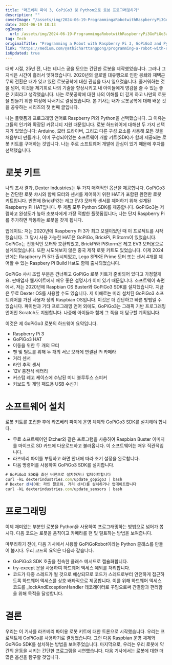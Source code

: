 ```yaml
---
title: "라즈베리 파이 3, GoPiGo3 및 Python으로 로봇 프로그래밍하기"
description: ""
coverImage: "/assets/img/2024-06-19-ProgrammingaRobotwithRaspberryPi3GoPiGo3andPython_0.png"
date: 2024-06-19 18:13
ogImage:
  url: /assets/img/2024-06-19-ProgrammingaRobotwithRaspberryPi3GoPiGo3andPython_0.png
tag: Tech
originalTitle: "Programming a Robot with Raspberry Pi 3, GoPiGo3 and Python"
link: "https://medium.com/@athicharttangpong/programming-a-robot-with-raspberry-pi-3-gopigo3-and-python-592bd8e41530"
isUpdated: true
---
```


대학 시절, 25년 전, 나는 테니스 공을 모으는 간단한 로봇을 제작했었습니다. 그러나 그 지식은 시간이 흘러서 잊혀졌습니다. 2020년의 글로벌 대유행으로 인한 봉쇄와 재택근무의 전환은 내가 잊고 있던 로봇공학에 대한 관심을 다시 일으켰습니다. 즐거워하는 것을 넘어, 이것을 제기회로 나의 기술을 향상시키고 내 아이들에게 영감을 줄 수 있는 좋은 기회라고 생각했습니다. 나는 로봇공학에 대한 나의 이해를 더 깊게 하고 나만의 로봇을 만들기 위한 여정에 나서기로 결정했습니다. 본 기사는 내가 로봇공학에 대해 배운 것을 공유하는 시리즈의 첫 번째 글입니다.

나는 플랫폼과 프로그래밍 언어로 Raspberry Pi와 Python을 선택했습니다. 그 이유는 그들의 인기와 확장된 커뮤니티 지원 때문입니다. 로봇 하드웨어에 대해선 두 가지 선택지가 있었습니다: Arduino, 모터 드라이버, 그리고 다른 구성 요소를 사용해 모든 것을 처음부터 만들거나, 이미 구성되어있는 소프트웨어 개발 키트(SDK)가 함께 제공되는 로봇 키트를 구매하는 것입니다. 나는 주로 소프트웨어 개발에 관심이 있기 때문에 후자를 선택했습니다.

# 로봇 키트

나의 조사 결과, Dexter Industries는 두 가지 매력적인 옵션을 제공합니다. GoPiGo3는 간단한 로봇 챠시와 함께 모터와 센서를 제어하기 위한 HAT가 포함된 완전한 로봇 키트입니다. 반면에 BrickPi3는 레고 EV3 모터와 센서를 제어하기 위해 설계된 Raspberry Pi HAT입니다. 두 제품 모두 Python SDK를 제공합니다. GoPiGo3는 저렴하고 완성도가 높아 초보자에게 가장 적합한 플랫폼입니다; 나는 단지 Raspberry Pi를 추가하면 작동하는 로봇을 갖게 됩니다.

<!-- cozy-coder - 수평 -->

<ins class="adsbygoogle"
     style="display:block"
     data-ad-client="ca-pub-4877378276818686"
     data-ad-slot="1107185301"
     data-ad-format="auto"
     data-full-width-responsive="true"></ins>

<script>
     (adsbygoogle = window.adsbygoogle || []).push({});
</script>

업데이트: 저는 2020년에 Raspberry Pi 3가 최고 모델이었던 때 이 프로젝트를 시작했습니다. 그 당시 사용 가능한 HAT은 GoPiGo, BrickPi, PiStorm이 있었습니다. GoPiGo는 전통적인 모터와 호환되었고, BrickPi와 PiStorm은 레고 EV3 모터용으로 설계되었습니다. 또한 시도해보지 않은 중국 제작 로봇 키트도 있었습니다. 이제 2024년에는 Raspberry Pi 5가 출시되었고, Lego SPIKE Prime 모터 또는 센서 4개를 제어할 수 있는 Raspbery Pi Build Hat도 함께 출시되었습니다.

GoPiGo 샤시 조립 부분은 건너뛰고 GoPiGo 로봇 키트가 준비되어 있다고 가정할게요. 판매업자 웹사이트에서 매우 좋은 설명서가 이미 있기 때문입니다. 소프트웨어 측면에서, 저는 2020년에 Raspbian OS Buster와 GoPiGo3 SDK를 설치했습니다. 지금은 무료 Dexter OS를 사용할 수도 있습니다. 제 이해로는 미리 설치된 GoPiGo3 소프트웨어를 가진 사용자 정의 Raspbian OS입니다. 이것은 더 간단하고 빠른 방법일 수 있습니다. 파이썬과 기타 프로그래밍 언어 외에도, GoPiGo3는 그래픽 기반 프로그래밍 언어인 Scratch도 지원합니다. 나중에 아이들과 함께 그 쪽을 더 탐구할 계획입니다.

이것은 제 GoPiGo3 로봇의 하드웨어 요약입니다.

- Raspberry Pi 3
- GoPiGo3 HAT
- 이동을 위한 두 개의 모터
- 팬 및 틸트를 위해 두 개의 서보 모터에 연결된 Pi 카메라
- 거리 센서
- 라인 추적 센서
- 12V 충전식 배터리
- 커스텀 레고 케이스에 수납된 미니 블루투스 스피커
- 키보드 및 게임 패드용 USB 수신기

<!-- cozy-coder - 수평 -->

<ins class="adsbygoogle"
     style="display:block"
     data-ad-client="ca-pub-4877378276818686"
     data-ad-slot="1107185301"
     data-ad-format="auto"
     data-full-width-responsive="true"></ins>

<script>
     (adsbygoogle = window.adsbygoogle || []).push({});
</script>

# 소프트웨어 설치

로봇 키트를 조립한 후에 라즈베리 파이에 운영 체제와 GoPiGo3 SDK를 설치해야 합니다.

- 무료 소프트웨어인 Etcher와 같은 프로그램을 사용하여 Raspbian Buster 이미지를 마이크로 SD 카드에 다운로드하고 불러옵니다. 이 소프트웨어는 매우 직관적입니다.
- 라즈베리 파이를 부팅하고 화면 안내에 따라 초기 설정을 완료합니다.
- 다음 명령어를 사용하여 GoPiGo3 SDK를 설치합니다.

```js
# GoPiGo3 SDK를 최신 버전으로 설치하거나 업데이트합니다
curl -kL dexterindustries.com/update_gopigo3 | bash
# Dexter 센서(예: 라인 팔로워, 거리 센서)를 설치하거나 업데이트합니다
curl -kL dexterindustries.com/update_sensors | bash
```

<!-- cozy-coder - 수평 -->

<ins class="adsbygoogle"
     style="display:block"
     data-ad-client="ca-pub-4877378276818686"
     data-ad-slot="1107185301"
     data-ad-format="auto"
     data-full-width-responsive="true"></ins>

<script>
     (adsbygoogle = window.adsbygoogle || []).push({});
</script>

# 프로그래밍

이제 재미있는 부분인 로봇을 Python을 사용하여 프로그래밍하는 방법으로 넘어가 봅시다. 다음 코드는 로봇을 움직이고 카메라를 팬 및 틸트하는 방법을 보여줍니다.

마무리하기 전에, 다음 기사에서 사용할 GoPiGoRobot이라는 Python 클래스를 만들어 봅시다. 우리 코드의 요약은 다음과 같습니다.

- GoPiGo3 SDK 호출을 친숙한 클래스 메서드로 캡슐화합니다.
- try-except 문을 사용하여 하드웨어 액세스 예외를 처리합니다.
- 코드가 다중 스레드가 될 것으로 예상되므로 코드가 스레드로부터 안전하게 접근하도록 하드웨어 액세스를 상호 배타적으로 제공합니다. 이를 위해 하드웨어 액세스 코드를 \_lockAndExceptionHandler 데코레이터로 꾸밈으로써 간결함과 편리함을 위해 목적을 달성합니다.

<!-- cozy-coder - 수평 -->

<ins class="adsbygoogle"
     style="display:block"
     data-ad-client="ca-pub-4877378276818686"
     data-ad-slot="1107185301"
     data-ad-format="auto"
     data-full-width-responsive="true"></ins>

<script>
     (adsbygoogle = window.adsbygoogle || []).push({});
</script>

# 결론

우리는 이 기사를 라즈베리 파이용 로봇 키트에 대한 토론으로 시작했습니다. 우리는 프로젝트에 GoPiGo를 사용하기로 결정했습니다. 그런 다음 Raspbian 운영 체제와 GoPiGo SDK를 설치하는 방법을 보여주었습니다. 마지막으로, 우리는 우리 로봇에 약간의 운동을 시키는 간단한 프로그램을 시연했습니다. 다음 기사에서는 로봇에 대한 더 많은 옵션을 탐구할 것입니다.
